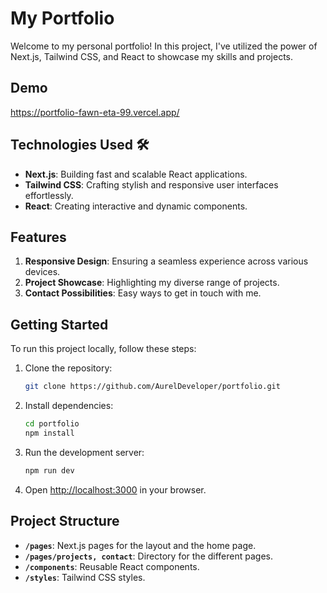 # My Portfolio

Welcome to my personal portfolio! In this project, I've utilized the power of Next.js, Tailwind CSS, and React to showcase my skills and projects.

## Demo 
https://portfolio-fawn-eta-99.vercel.app/

## Technologies Used 🛠️
- **Next.js**: Building fast and scalable React applications.
- **Tailwind CSS**: Crafting stylish and responsive user interfaces effortlessly.
- **React**: Creating interactive and dynamic components.

## Features
1. **Responsive Design**: Ensuring a seamless experience across various devices.
2. **Project Showcase**: Highlighting my diverse range of projects.
4. **Contact Possibilities**: Easy ways to get in touch with me.

## Getting Started
To run this project locally, follow these steps:

1. Clone the repository:
   ```bash
   git clone https://github.com/AurelDeveloper/portfolio.git
   ```

2. Install dependencies:
   ```bash
   cd portfolio
   npm install
   ```

3. Run the development server:
   ```bash
   npm run dev
   ```

4. Open [http://localhost:3000](http://localhost:3000) in your browser.

## Project Structure
- **`/pages`**: Next.js pages for the layout and the home page.
- **`/pages/projects, contact`**: Directory for the different pages.
- **`/components`**: Reusable React components.
- **`/styles`**: Tailwind CSS styles.

